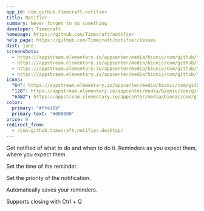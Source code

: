 ```yaml
---
app_id: com.github.timecraft.notifier
title: Notifier
summary: Never forget to do something
developer: Timecraft
homepage: https://github.com/Timecraft/notifier
help_page: https://github.com/Timecraft/notifier/issues
dist: juno
screenshots:
  - https://appstream.elementary.io/appcenter/media/bionic/com/github/timecraft.notifier/88FEDC5E593DB35E2115AA89ADD4F3E4/screenshots/image-1_orig.png
  - https://appstream.elementary.io/appcenter/media/bionic/com/github/timecraft.notifier/88FEDC5E593DB35E2115AA89ADD4F3E4/screenshots/image-2_orig.png
  - https://appstream.elementary.io/appcenter/media/bionic/com/github/timecraft.notifier/88FEDC5E593DB35E2115AA89ADD4F3E4/screenshots/image-3_orig.png
  - https://appstream.elementary.io/appcenter/media/bionic/com/github/timecraft.notifier/88FEDC5E593DB35E2115AA89ADD4F3E4/screenshots/image-4_orig.png
icons:
  "64": https://appstream.elementary.io/appcenter/media/bionic/com/github/timecraft.notifier/88FEDC5E593DB35E2115AA89ADD4F3E4/icons/64x64/com.github.timecraft.notifier_com.github.timecraft.notifier.png
  "128": https://appstream.elementary.io/appcenter/media/bionic/com/github/timecraft.notifier/88FEDC5E593DB35E2115AA89ADD4F3E4/icons/128x128/com.github.timecraft.notifier_com.github.timecraft.notifier.png
  "64@2": https://appstream.elementary.io/appcenter/media/bionic/com/github/timecraft.notifier/88FEDC5E593DB35E2115AA89ADD4F3E4/icons/64x64@2/com.github.timecraft.notifier_com.github.timecraft.notifier.png
color:
  primary: "#ffe16b"
  primary-text: "#000000"
price: 0
redirect_from:
  - /com.github.timecraft.notifier.desktop/
---
```


<p>Get notified of what to do and when to do it. Reminders as you expect them, where you expect them.</p>
<p>Set the time of the reminder.</p>
<p>Set the priority of the notification.</p>
<p>Automatically saves your reminders.</p>
<p>Supports closing with Ctrl + Q</p>